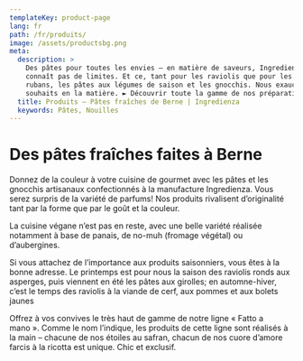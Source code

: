 ```yaml
---
templateKey: product-page
lang: fr
path: /fr/produits/
image: /assets/productsbg.png
meta:
  description: >
    Des pâtes pour toutes les envies – en matière de saveurs, Ingredienza ne
    connaît pas de limites. Et ce, tant pour les raviolis que pour les pâtes en
    rubans, les pâtes aux légumes de saison et les gnocchis. Nous exauçons vos
    souhaits en la matière. ► Découvrir toute la gamme de nos préparations
  title: Produits – Pâtes fraîches de Berne | Ingredienza 
  keywords: Pâtes, Nouilles 
---
```


# Des pâtes fraîches faites à Berne 

Donnez de la couleur à votre cuisine de gourmet avec les pâtes et les
gnocchis artisanaux confectionnés à la manufacture Ingredienza. Vous serez
surpris de la variété de parfums! Nos produits rivalisent d’originalité tant
par la forme que par le goût et la couleur.

La cuisine végane n’est pas en reste, avec une belle variété réalisée
notamment à base de panais, de no-muh (fromage végétal) ou d’aubergines.

Si vous attachez de l’importance aux produits saisonniers, vous êtes à la
bonne adresse. Le printemps est pour nous la saison des raviolis ronds aux
asperges, puis viennent en été les pâtes aux girolles; en automne-hiver,
c’est le temps des raviolis à la viande de cerf, aux pommes et aux bolets
jaunes

Offrez à vos convives le très haut de gamme de notre ligne « Fatto a mano ».
Comme le nom l’indique, les produits de cette ligne sont réalisés à la main –
chacune de nos étoiles au safran, chacun de nos cuore d’amore farcis à la
ricotta est unique. Chic et exclusif.
